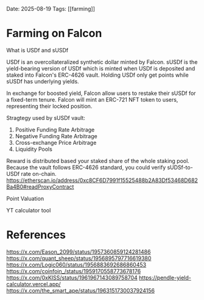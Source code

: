 Date: 2025-08-19
Tags: [[farming]]

# Farming on Falcon

What is USDf and sUSDf

USDf is an overcollateralized synthetic dollar minted by Falcon.
sUSDf is  the yield-bearing version of USDf which is minted when USDf is deposited and staked into Falcon's ERC-4626 vault.
Holding USDf only get points while sUSDf has underlying yields.

In exchange for boosted yield, Falcon allow users to restake their sUSDf for a fixed-term tenure. Falcon will mint an ERC-721 NFT token to users, representing their locked position.

Stragtegy used by sUSDf vault:
1. Positive Funding Rate Arbitrage
2. Negative Funding Rate Arbitrage
3. Cross-exchange Price Arbitrage
4. Liquidity Pools


Reward is distributed based your staked share of the whole staking pool. Because the vault follows ERC-4626 standard, you could verify sUDSf-to-USDf rate on-chain.
https://etherscan.io/address/0xc8CF6D7991f15525488b2A83Df53468D682Ba4B0#readProxyContract


Point Valuation

YT calculator tool

# References
https://x.com/Eason_2099/status/1957360859124281486
https://x.com/quant_sheep/status/1956895797716619380
https://x.com/Logic060/status/1956883692686860453
https://x.com/coinfoin_/status/1959170558773678176
https://x.com/0xKISS/status/1961967143089758704
https://pendle-yield-calculator.vercel.app/
https://x.com/the_smart_ape/status/1963151730037924156